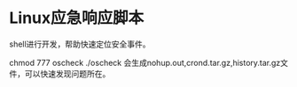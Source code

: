 # Linux应急响应脚本
shell进行开发，帮助快速定位安全事件。

chmod 777 oscheck
./oscheck
会生成nohup.out,crond.tar.gz,history.tar.gz文件，可以快速发现问题所在。
